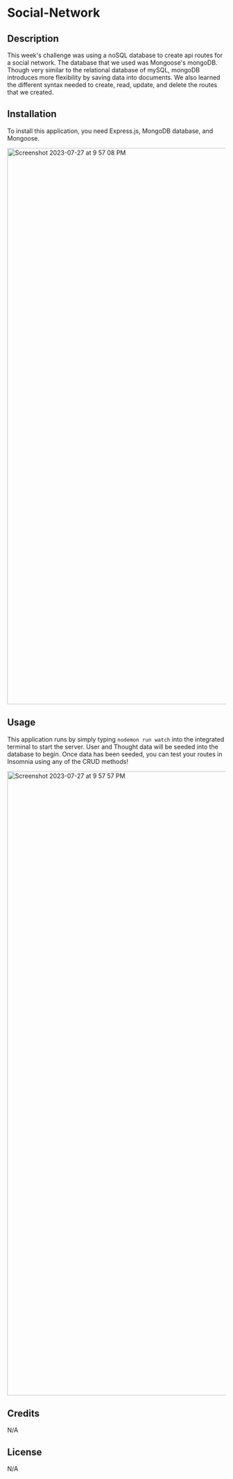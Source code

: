 # Social-Network
## Description

This week's challenge was using a noSQL database to create api routes for a social network. The database that we used was Mongoose's mongoDB. Though very similar to the relational database of mySQL, mongoDB introduces more flexibility by saving data into documents. We also learned the different syntax needed to create, read, update, and delete the routes that we created.

## Installation

To install this application, you need Express.js, MongoDB database, and Mongoose.

<img width="1278" alt="Screenshot 2023-07-27 at 9 57 08 PM" src="https://github.com/AipuAmeh/social-network/assets/110988589/acdd791b-50fe-4932-a5b5-13513ff0d3f7">

## Usage

This application runs by simply typing ```nodemon run watch``` into the integrated terminal to start the server. User and Thought data will be seeded into the database to begin. Once data has been seeded, you can test your routes in Insomnia using any of the CRUD methods!

<img width="1434" alt="Screenshot 2023-07-27 at 9 57 57 PM" src="https://github.com/AipuAmeh/social-network/assets/110988589/57f5903d-bbb6-44b7-82fb-d919ce5f2949">


## Credits

N/A

## License

N/A
